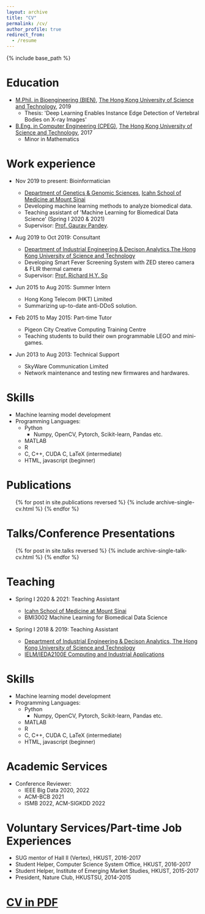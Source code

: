 ```yaml
---
layout: archive
title: "CV"
permalink: /cv/
author_profile: true
redirect_from:
  - /resume
---
```


{% include base_path %}


Education
======
* [M.Phil. in Bioengineering (BIEN)](https://bien.ust.hk/), [The Hong Kong University of Science and Technology](https://www.ust.hk/), 2019
  * Thesis: 'Deep Learning Enables Instance Edge Detection of Vertebral Bodies on X-ray Images'
* [B.Eng. in Computer Engineering (CPEG)](http://cpeg.ust.hk/cgi-bin/eng/index.php), [The Hong Kong University of Science and Technology](https://www.ust.hk/), 2017
  * Minor in Mathematics

Work experience
======
* Nov 2019 to present: Bioinformatician
  * [Department of Genetics & Genomic Sciences](https://icahn.mssm.edu/research/genomics),
[Icahn School of Medicine at Mount Sinai](https://icahn.mssm.edu/)
  * Developing machine learning methods to analyze biomedical data.
  * Teaching assistant of 'Machine Learning for Biomedical Data Science' (Spring I 2020 & 2021)
  * Supervisor: [Prof. Gaurav Pandey](https://gpandeylab.org/).

* Aug 2019 to Oct 2019: Consultant
  * [Department of Industrial Engineering & Decison Analytics](https://ieda.ust.hk/),[The Hong Kong University of Science and Technology](https://www.ust.hk/)
  * Developing Smart Fever Screening System with ZED stereo camera & FLIR thermal camera
  * Supervisor: [Prof. Richard H.Y. So](https://www.ieda.ust.hk/dfaculty/so/)

* Jun 2015 to Aug 2015: Summer Intern
  * Hong Kong Telecom (HKT) Limited
  * Summarizing up-to-date anti-DDoS solution.

* Feb 2015 to May 2015: Part-time Tutor
  * Pigeon City Creative Computing Training Centre
  * Teaching students to build their own programmable LEGO and mini-games.

* Jun 2013 to Aug 2013: Technical Support
  * SkyWare Communication Limited
  * Network maintenance and testing new firmwares and hardwares.
  
Skills
======
* Machine learning model development
* Programming Languages:
  * Python
    * Numpy, OpenCV, Pytorch, Scikit-learn, Pandas etc.
  * MATLAB
  * R
  * C, C++, CUDA C, LaTeX (intermediate)
  * HTML, javascript (beginner) 

Publications
======
  <ul>{% for post in site.publications reversed %}
    {% include archive-single-cv.html %}
  {% endfor %}</ul>
  
Talks/Conference Presentations
======
  <ul>{% for post in site.talks reversed %}
    {% include archive-single-talk-cv.html %}
  {% endfor %}</ul>
  
Teaching
======
<!--   <ul>{% for post in site.teaching %}
    {% include archive-single-cv.html %}
  {% endfor %}</ul> -->
* Spring I 2020 & 2021: Teaching Assistant
  * [Icahn School of Medicine at Mount Sinai](https://icahn.mssm.edu/)
  * BMI3002 Machine Learning for Biomedical Data Science

* Spring I 2018 & 2019: Teaching Assistant
  * [Department of Industrial Engineering & Decison Analytics, The Hong Kong University of Science and Technology](https://ieda.ust.hk/)
  * [IELM/IEDA2100E Computing and Industrial Applications](https://www.ieda.ust.hk/dfaculty/so/so_ie2100E.html)
  

Skills
======
* Machine learning model development
* Programming Languages:
  * Python
    * Numpy, OpenCV, Pytorch, Scikit-learn, Pandas etc.
  * MATLAB
  * R
  * C, C++, CUDA C, LaTeX (intermediate)
  * HTML, javascript (beginner) 

Academic Services
======
* Conference Reviewer:
  * IEEE Big Data 2020, 2022
  * ACM-BCB 2021
  * ISMB 2022, ACM-SIGKDD 2022

Voluntary Services/Part-time Job Experiences
======
* SUG mentor of Hall II (Vertex), HKUST, 2016-2017
* Student Helper, Computer Science System Office, HKUST, 2016-2017
* Student Helper, Institute of Emerging Market Studies, HKUST, 2015-2017
* President, Nature Club, HKUSTSU, 2014-2015

[CV in PDF](../files/CV_yanchakli_6Jun2022.pdf)
======
